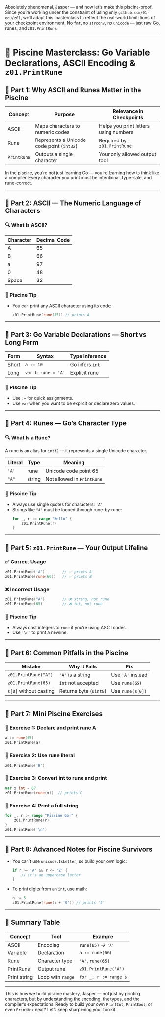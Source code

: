 Absolutely phenomenal, Jasper — and now let’s make this piscine-proof. Since you’re working under the constraint of using only `github.com/01-edu/z01`, we’ll adapt this masterclass to reflect the real-world limitations of your checkpoint environment. No `fmt`, no `strconv`, no `unicode` — just raw Go, runes, and `z01.PrintRune`.

---

# 🧠 Piscine Masterclass: Go Variable Declarations, ASCII Encoding & `z01.PrintRune`

## 🧩 Part 1: Why ASCII and Runes Matter in the Piscine

| Concept     | Purpose                                  | Relevance in Checkpoints |
|-------------|------------------------------------------|---------------------------|
| ASCII       | Maps characters to numeric codes         | Helps you print letters using numbers |
| Rune        | Represents a Unicode code point (`int32`) | Required by `z01.PrintRune` |
| `PrintRune` | Outputs a single character               | Your only allowed output tool |

In the piscine, you’re not just learning Go — you’re learning how to think like a compiler. Every character you print must be intentional, type-safe, and rune-correct.

---

## 🧩 Part 2: ASCII — The Numeric Language of Characters

### 🔍 What Is ASCII?

| Character | Decimal Code |
|-----------|--------------|
| A         | 65           |
| B         | 66           |
| a         | 97           |
| 0         | 48           |
| Space     | 32           |

### 🧠 Piscine Tip
- You can print any ASCII character using its code:
  ```go
  z01.PrintRune(rune(65)) // prints A
  ```

---

## 🧩 Part 3: Go Variable Declarations — Short vs Long Form

| Form   | Syntax               | Type Inference |
|--------|----------------------|----------------|
| Short  | `a := 10`            | Go infers `int` |
| Long   | `var b rune = 'A'`   | Explicit rune   |

### 🧠 Piscine Tip
- Use `:=` for quick assignments.
- Use `var` when you want to be explicit or declare zero values.

---

## 🧩 Part 4: Runes — Go’s Character Type

### 🔍 What Is a Rune?
A rune is an alias for `int32` — it represents a single Unicode character.

| Literal | Type | Meaning             |
|---------|------|---------------------|
| `'A'`   | rune | Unicode code point 65 |
| `"A"`   | string | Not allowed in `PrintRune` |

### 🧠 Piscine Tip
- Always use single quotes for characters: `'A'`
- Strings like `"A"` must be looped through rune-by-rune:
  ```go
  for _, r := range "Hello" {
      z01.PrintRune(r)
  }
  ```

---

## 🧩 Part 5: `z01.PrintRune` — Your Output Lifeline

### ✅ Correct Usage
```go
z01.PrintRune('A')        // ✅ prints A
z01.PrintRune(rune(66))   // ✅ prints B
```

### ❌ Incorrect Usage
```go
z01.PrintRune("A")        // ❌ string, not rune
z01.PrintRune(65)         // ❌ int, not rune
```

### 🧠 Piscine Tip
- Always cast integers to `rune` if you’re using ASCII codes.
- Use `'\n'` to print a newline.

---

## 🧩 Part 6: Common Pitfalls in the Piscine

| Mistake                  | Why It Fails              | Fix                     |
|--------------------------|---------------------------|--------------------------|
| `z01.PrintRune("A")`     | `"A"` is a string         | Use `'A'` instead        |
| `z01.PrintRune(65)`      | `int` not accepted        | Use `rune(65)`           |
| `s[0]` without casting   | Returns byte (`uint8`)    | Use `rune(s[0])`         |

---

## 🧩 Part 7: Mini Piscine Exercises

### 🧪 Exercise 1: Declare and print rune A
```go
a := rune(65)
z01.PrintRune(a)
```

### 🧪 Exercise 2: Use rune literal
```go
z01.PrintRune('B')
```

### 🧪 Exercise 3: Convert int to rune and print
```go
var x int = 67
z01.PrintRune(rune(x))  // prints C
```

### 🧪 Exercise 4: Print a full string
```go
for _, r := range "Piscine Go!" {
	z01.PrintRune(r)
}
z01.PrintRune('\n')
```

---

## 🧩 Part 8: Advanced Notes for Piscine Survivors

- You can’t use `unicode.IsLetter`, so build your own logic:
  ```go
  if r >= 'A' && r <= 'Z' {
      // it's an uppercase letter
  }
  ```
- To print digits from an `int`, use math:
  ```go
  n := 5
  z01.PrintRune(rune(n + '0')) // prints '5'
  ```

---

## 🧩 Summary Table

| Concept         | Tool            | Example                  |
|------------------|------------------|---------------------------|
| ASCII            | Encoding         | `rune(65)` → `'A'`        |
| Variable         | Declaration      | `a := rune(66)`           |
| Rune             | Character type   | `'A'`, `rune(65)`         |
| PrintRune        | Output rune      | `z01.PrintRune('A')`      |
| Print string     | Loop with `range`| `for _, r := range s`     |

---

This is how we build piscine mastery, Jasper — not just by printing characters, but by understanding the encoding, the types, and the compiler’s expectations. Ready to build your own `PrintInt`, `PrintBool`, or even `PrintHex` next? Let’s keep sharpening your toolkit.
